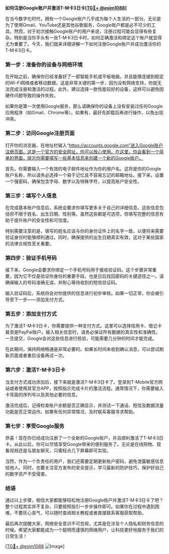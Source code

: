 **如何注册Google账户并激活T-M卡3日卡[[TG💪+ @esim1088](https://t.me/s/esim1088)]**

在当今数字化时代，拥有一个Google账户几乎成为每个人生活的一部分。无论是为了使用Gmail、YouTube还是其他谷歌服务，Google账户都是必不可少的工具。然而，对于初次接触Google账户的用户来说，注册过程可能会显得有些复杂。特别是当你手头有一张T-M卡3日卡时，如何正确激活和绑定这个账户就显得尤为重要了。今天，我们就来详细讲解一下如何注册Google账户并成功激活你的T-M卡3日卡。

### **第一步：准备你的设备与网络环境**

在开始之前，确保你已经准备好了一部智能手机或平板电脑，并且能够连接到稳定的Wi-Fi网络或者移动数据。这是非常关键的第一步，因为没有网络支持，你就无法完成注册和激活的过程。此外，建议选择一款性能较好的设备，这样可以避免因硬件问题导致的操作失败。

如果你是第一次使用Google服务，那么请确保你的设备上没有安装过任何Google应用程序（如Gmail、Chrome等）。如果有，最好先卸载后再进行操作，以免出现冲突。

### **第二步：访问Google注册页面**

打开你的浏览器，在地址栏输入“https://accounts.google.com”进入Google账户注册页面。这是一个官方的安全网址，你可以放心使用。在这里，你会看到一个简单的界面，提示你需要填写一些基本信息来创建一个新的Google账户。

首先，你需要输入一个有效的电子邮件地址作为你的用户名。这将是你的Google账户名称，所以请务必选择一个易于记忆且不容易忘记的邮箱地址。接下来，设置一个强密码，确保包含字母、数字以及特殊字符，以提高账户安全性。

### **第三步：填写个人信息**

在完成基本账户信息后，系统会要求你填写更多关于自己的详细信息。这些信息包括但不限于姓名、出生日期、性别等。虽然这些都是可选项，但填写完整的信息有助于提升账户的安全性和可信度。

特别需要注意的是，填写的姓名应该与你的身份证件上的名字一致，以便将来需要验证身份时能够顺利通过。同时，确保提供的出生日期真实有效，这对于某些国家的法律合规性至关重要。

### **第四步：验证手机号码**

接下来，Google会要求你绑定一个手机号码用于接收验证码。这个步骤非常重要，因为它不仅是验证你身份的重要手段，也是日后找回密码的关键途径之一。请确保输入的号码准确无误，并耐心等待收到的短信验证码。

输入验证码后，系统将会对你提供的信息进行初步审核。如果一切正常，你会被引导至下一步——添加支付方式。

### **第五步：添加支付方式**

为了激活T-M卡3日卡，你需要提供一种支付方式。这里可以选择信用卡、借记卡甚至是PayPal账户。输入相关信息时，请务必保证所有数据的真实性和准确性。一旦提交，Google会对这些信息进行核验，可能需要几分钟的时间才能完成。

在此期间，保持网络畅通是非常必要的。如果长时间未收到确认消息，可以尝试刷新页面或者重启设备再试一次。

### **第六步：激活T-M卡3日卡**

当支付方式成功添加后，接下来就是激活T-M卡3日卡了。登录到T-Mobile官方网站或者使用其官方APP，按照指示完成卡片的激活流程。通常情况下，你需要输入卡背面的序列号以及其他必要的信息。

激活完成后，记得检查账户余额是否正确显示，并测试一下通话、短信及数据流量功能是否正常运作。如果有任何异常情况，及时联系客服寻求帮助。

### **第七步：享受Google服务**

恭喜！现在你已经成功注册了一个全新的Google账户，并且顺利激活了T-M卡3日卡。从此以后，你可以尽情享受Google带来的便利服务了。无论是在线购物、观看视频还是与朋友聊天，只需轻点几下屏幕即可实现。

当然，作为一个负责任的用户，我们还需要定期更新账户密码，避免泄露敏感信息给他人。同时，也要关注官方发布的安全提示，学习最新的防护技巧，保护好自己的数字资产不受侵害。

### **结语**

通过以上步骤，相信大家都能够轻松地注册Google账户并激活T-M卡3日卡了吧？整个过程其实并不复杂，只要按照指引一步步操作即可。如果你在过程中遇到困难，不要灰心丧气，可以随时查阅相关教程或者直接联系客服获取帮助。

最后再次提醒大家，网络安全意识不可忽视，尤其是在涉及个人隐私和财务信息的时候。希望大家都能成为一个聪明而谨慎的网络用户，让科技更好地服务于我们的日常生活！

[[TG💪+ @esim1088](https://t.me/s/esim1088) ![Image](https://i.postimg.cc/4NQfJmqS/Snipaste-2025-05-13-00-14-12.png)]